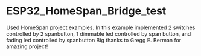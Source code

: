 # ESP32_HomeSpan_Bridge_test
Used HomeSpan project examples.
In this example implemented 2 switches controlled by 2 spanbutton, 1 dimmable led controlled by span button, 
and fading led controlled by spanbutton
Big thanks to Gregg E. Berman for amazing project!
